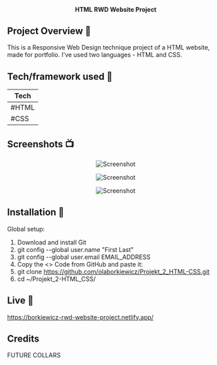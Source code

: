 <br>

</h1>

<h4 align="center">HTML RWD Website Project</h4>





## Project Overview 🎉


This is a Responsive Web Design technique project of a HTML website, made for portfolio. 
I've used two languages - HTML and CSS. 



## Tech/framework used 🔧

| Tech                                                  
| ---------------------------------------------------
| #HTML
| #CSS



## Screenshots 📺


<p align="center">
    <img src="https://user-images.githubusercontent.com/120216579/234525740-317a250c-acfe-4ddc-84b0-7a935c4e5b15.png" alt="Screenshot">
</p>

<p align="center">
    <img src="https://user-images.githubusercontent.com/120216579/234525940-37889112-b953-4d45-9bc2-a7d374f4bc2f.png" alt="Screenshot">
</p>

<p align="center">
    <img src="https://user-images.githubusercontent.com/120216579/234526136-bd87e5e6-1120-422a-8794-6fa453fa5e38.png" alt="Screenshot">
</p>



## Installation 💾

Global setup:

  1. Download and install Git
  2. git config --global user.name "First Last"
  3. git config --global user.email EMAIL_ADDRESS
  4. Copy the <> Code from GitHub and paste it:
  5. git clone https://github.com/olaborkiewicz/Projekt_2_HTML-CSS.git
  6. cd ~/Projekt_2-HTML_CSS/



## Live 📍

https://borkiewicz-rwd-website-project.netlify.app/



## Credits 

FUTURE COLLARS
  
  
